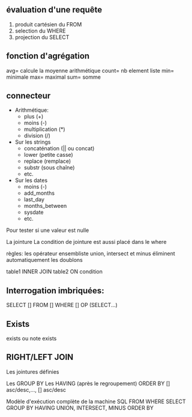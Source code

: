 ## évaluation d'une requête
1. produit cartésien du FROM
2. selection du WHERE
3. projection du SELECT

## fonction d'agrégation
avg= calcule la moyenne arithmétique
count= nb element liste
min= minimale
max= maximal
sum= somme

## connecteur
* Arithmétique:
	* plus (+)
	* moins (-)
	* multiplication (*)
	* division (/)
* Sur les strings
	* concaténation (|| ou concat)
	* lower (petite casse)
	* replace (remplace)
	* substr (sous chaîne)
	* etc.
* Sur les dates
	* moins (-)
	* add_months
	* last_day
	* months_between
	* sysdate
	* etc.

Pour tester si une valeur est nulle

La jointure
La condition de jointure est aussi placé dans le where

règles:
les opérateur ensembliste union, intersect et minus éliminent automatiquement les doublons

table1 INNER JOIN table2 ON condition

## Interrogation imbriquées:
SELECT [] FROM [] WHERE [] OP (SELECT...)

## Exists
exists ou note exists

## RIGHT/LEFT JOIN
Les jointures définies 

Les GROUP BY
Les HAVING (après le regroupement)
ORDER BY [] asc/desc,..., [] asc/desc

Modèle d'exécution complète de la machine SQL
FROM
WHERE
SELECT
GROUP BY
HAVING
UNION, INTERSECT, MINUS
ORDER BY

